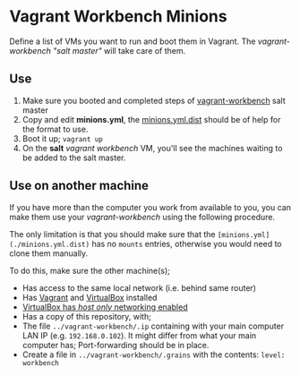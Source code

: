 # Vagrant Workbench Minions

Define a list of VMs you want to run and boot them in Vagrant.
The *vagrant-workbench "salt master"* will take care of them.

## Use

1. Make sure you booted and completed steps of [vagrant-workbench](../vagrant-workbench/) salt master
2. Copy and edit **minions.yml**, the [minions.yml.dist](./minions.yml.dist) should be of help for the format to use.
3. Boot it up; `vagrant up`
4. On the **salt** *vagrant workbench* VM, you'll see the machines waiting to be added to the salt master.

## Use on another machine

If you have more than the computer you work from available to you, you can make them use your *vagrant-workbench* using the following procedure.

The only limitation is that you should make sure that the `[minions.yml](./minions.yml.dist)` has no `mounts` entries,
otherwise you would need to clone them manually.

To do this, make sure the other machine(s);

* Has access to the same local network (i.e. behind same router)
* Has [Vagrant][vg] and [VirtualBox][vb] installed
* [VirtualBox has *host only* networking enabled][vb-hostonly]
* Has a copy of this repository, with;
 * The file `../vagrant-workbench/.ip` containing with your main computer LAN IP (e.g. `192.168.0.102`). It might differ from what your main computer has; Port-forwarding should be in place.
 * Create a file in `../vagrant-workbench/.grains` with the contents: `level: workbench`

  [vg]: https://www.vagrantup.com/
  [vb]: https://www.virtualbox.org/
  [vb-hostonly]: https://blogs.oracle.com/fatbloke/entry/virtualbox_vms_with_multiple_vnics
